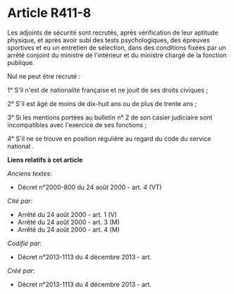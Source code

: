 # Article R411-8

Les adjoints de sécurité sont recrutés, après vérification de leur aptitude physique, et après avoir subi des tests
psychologiques, des épreuves sportives et eu un entretien de sélection, dans des conditions fixées par un arrêté conjoint du
ministre de l'intérieur et du ministre chargé de la fonction publique.

Nul ne peut être recruté :

1° S'il n'est de nationalité française et ne jouit de ses droits civiques ;

2° S'il est âgé de moins de dix-huit ans ou de plus de trente ans ;

3° Si les mentions portées au bulletin n° 2 de son casier judiciaire sont incompatibles avec l'exercice de ses fonctions ;

4° S'il ne se trouve en position régulière au regard du code du service national .

**Liens relatifs à cet article**

_Anciens textes_:

  - Décret n°2000-800 du 24 août 2000 - art. 4 (VT)

_Cité par_:

  - Arrêté du 24 août 2000 - art. 1 (V)
  - Arrêté du 24 août 2000 - art. 3 (M)
  - Arrêté du 24 août 2000 - art. 4 (M)

_Codifié par_:

  - Décret n°2013-1113 du 4 décembre 2013 - art.

_Créé par_:

  - Décret n°2013-1113 du 4 décembre 2013 - art.

